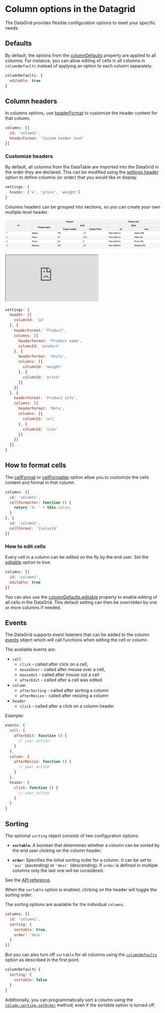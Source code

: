 Column options in the Datagrid
===
The DataGrid provides flexible configuration options to meet your specific needs.

## Defaults
By default, the options from the [columnDefaults](https://api.highcharts.com/dashboards/#interfaces/DataGrid_DataGridColumnDefaults) property are applied to all columns.
For instance, you can allow editing of cells in all columns in `columnDefaults` instead of applying an option to each column separately.

```js
columnDefaults: {
  editable: true
}
```

## Column headers
In columns options, use [headerFormat](https://api.highcharts.com/dashboards/#interfaces/DataGrid_DataGridOptions.ColumnOptions#headerFormat) to customize the header content for that column.

```js
columns: [{
  id: 'column1',
  headerFormat: 'Custom header text'
}]
```

### Customize headers
By default, all columns from the DataTable are imported into the DataGrid in the order they are declared.
This can be modified using the [settings.header](https://api.highcharts.com/dashboards/#interfaces/DataGrid_DataGridOptions.ColumnsSetting#header) option to define columns (or order) that you would like ot display.

```js
settings: {
  header: ['a', 'price', 'weight']
}
```

Columns headers can be grouped into sections, so you can create your own multiple level header.

![multilevelheader.png](multilevelheader.png)


<iframe src="https://www.highcharts.com/samples/embed/data-grid/basic/grouped-headers" allow="fullscreen"></iframe>

```js
settings: {
  header: [{
    columnId: 'id'
  }, {
    headerFormat: 'Product',
    columns: [{
      headerFormat: 'Product name',
      columnId: 'product'
    }, {
      headerFormat: 'Units',
      columns: [{
        columnId: 'weight'
      }, {
        columnId: 'price'
      }]
    }]
  }, {
    headerFormat: 'Product info',
    columns: [{
      headerFormat: 'Meta',
      columns: [{
        columnId: 'url'
      }, {
        columnId: 'icon'
      }]
    }]
  }]
}

```

## How to format cells
The [cellFormat](https://api.highcharts.com/dashboards/#interfaces/DataGrid_DataGridOptions.ColumnOptions#cellFormat) or [cellFormatter](https://api.highcharts.com/dashboards/#interfaces/DataGrid_DataGridOptions.ColumnOptions#cellFormatter) option allow you to customize the cells content and format in that column.


```js
columns: [{
  id: 'column1',
  cellFormatter: function () {
    return 'V: ' + this.value;
  }
}, {
  id: 'column2',
  cellFormat: '{value}$'
}]
```

### How to edit cells
Every cell in a column can be edited on the fly by the end user. Set the [editable](https://api.highcharts.com/dashboards/typedoc/interfaces/DataGrid_DataGridOptions.IndividualColumnOptions.html#editable) option to true.

```js
columns: [{
  id: 'column1',
  editable: true
}]
```

You can also use the [columnDefaults.editable](https://api.highcharts.com/dashboards/#interfaces/DataGrid_DataGridColumnDefaults) property to enable editing of all cells in the DataGrid. This default setting can then be overridden by one or more columns if needed.

## Events
The DataGrid supports event listeners that can be added to the column [events](https://api.highcharts.com/dashboards/#interfaces/DataGrid_DataGridOptions.IndividualColumnOptions.html#events) object which will call functions when editing the cell or column.

The available events are:

 - `cell`
    - `click` - called after click on a cell,
    - `mouseOver` - called after mouse over a cell,
    - `mouseOut` - called after mouse out a cell
    - `afterEdit` - called after a cell was edited
 - `column`
    - `afterSorting` - called after sorting a column
    - `afterResize` - called after resizing a column
 - `header`
    - `click` - called after a click on a column header

Example:
```js
events: {
  cell: {
    afterEdit: function () {
      // your action
    }
  },
  column: {
    afterResize: function () {
      // your action
    }
  },
  header: {
    click: function () {
      // your action
    }
  }
}
```

## Sorting

The optional `sorting` object consists of two configuration options:
- **`sortable`**: A boolean that determines whether a column can be sorted by the end user clicking on the column header.

- **`order`**: Specifies the initial sorting order for a column. It can be set to `'asc'` (ascending) or `'desc'` (descending). If `order` is defined in multiple columns only the last one will be considered.

See the [API reference](https://api.highcharts.com/dashboards/#interfaces/DataGrid_DataGridOptions.IndividualColumnOptions.html#sorting).

When the `sortable` option is enabled, clicking on the header will toggle the sorting order.

The sorting options are available for the individual `columns`.

```js
columns: [{
  id: 'column1',
  sorting: {
    sortable: true,
    order: 'desc'
  }
}]
```

But you can also turn off `sortable` for all columns using the [`columnDefaults`](https://api.highcharts.com/dashboards/#interfaces/DataGrid_Options.DataGridColumnDefaults) option as described in the first point.

```js
columnDefaults {
  sorting: {
    sortable: false
  }
}
```

Additionally, you can programmatically sort a column using the [`column.sorting.setOrder`](http://localhost:9005/dashboards/#classes/DataGrid_Actions_ColumnSorting.ColumnSorting#setOrder) method, even if the sortable option is turned off.
